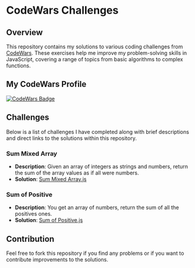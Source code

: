# CodeWars Challenges

## Overview
This repository contains my solutions to various coding challenges from [CodeWars](https://www.codewars.com/). These exercises help me improve my problem-solving skills in JavaScript, covering a range of topics from basic algorithms to complex functions.

## My CodeWars Profile
[![CodeWars Badge](https://www.codewars.com/users/Der12kl/badges/large)](https://www.codewars.com/users/Der12kl)

## Challenges
Below is a list of challenges I have completed along with brief descriptions and direct links to the solutions within this repository.

### Sum Mixed Array
- **Description**: Given an array of integers as strings and numbers, return the sum of the array values as if all were numbers.
- **Solution**: [Sum Mixed Array.js](./Sum%20Mixed%20Array.js)

### Sum of Positive
- **Description**: You get an array of numbers, return the sum of all the positives ones.
- **Solution**: [Sum of Positive.js](./Sum%20of%20Positive.js)

## Contribution
Feel free to fork this repository if you find any problems or if you want to contribute improvements to the solutions.